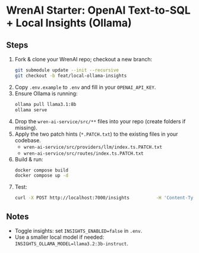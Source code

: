 # WrenAI Starter: OpenAI Text-to-SQL + Local Insights (Ollama)

## Steps
1) Fork & clone your WrenAI repo; checkout a new branch:
   ```bash
   git submodule update --init --recursive
   git checkout -b feat/local-ollama-insights
   ```
2) Copy `.env.example` to `.env` and fill in your `OPENAI_API_KEY`.
3) Ensure Ollama is running:
   ```bash
   ollama pull llama3.1:8b
   ollama serve
   ```
4) Drop the `wren-ai-service/src/**` files into your repo (create folders if missing).
5) Apply the two patch hints (`*.PATCH.txt`) to the existing files in your codebase.
   - `wren-ai-service/src/providers/llm/index.ts.PATCH.txt`
   - `wren-ai-service/src/routes/index.ts.PATCH.txt`
6) Build & run:
   ```bash
   docker compose build
   docker compose up -d
   ```
7) Test:
   ```bash
   curl -X POST http://localhost:7000/insights          -H 'Content-Type: application/json'          -d '{"sql":"select * from sales limit 5;","columns":["id","amount"],"rows":[{"id":1,"amount":100}]}'
   ```

## Notes
- Toggle insights: set `INSIGHTS_ENABLED=false` in `.env`.
- Use a smaller local model if needed: `INSIGHTS_OLLAMA_MODEL=llama3.2:3b-instruct`.
